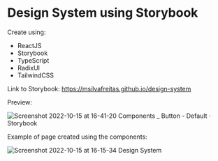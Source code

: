 # Design System using Storybook

Create using:

- ReactJS
- Storybook
- TypeScript
- RadixUI
- TailwindCSS

Link to Storybook: https://msilvafreitas.github.io/design-system

Preview:


![Screenshot 2022-10-15 at 16-41-20 Components _ Button - Default ⋅ Storybook](https://user-images.githubusercontent.com/108239154/196005721-0d9d39b6-ecac-4220-90fa-9170d5809cf0.png)



Example of page created using the components: 

![Screenshot 2022-10-15 at 16-15-34 Design System](https://user-images.githubusercontent.com/108239154/196005707-8329291b-ddfe-46b3-b3f9-183165a59b48.png)
